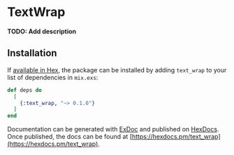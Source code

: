 # TextWrap

**TODO: Add description**

## Installation

If [available in Hex](https://hex.pm/docs/publish), the package can be installed
by adding `text_wrap` to your list of dependencies in `mix.exs`:

```elixir
def deps do
  [
    {:text_wrap, "~> 0.1.0"}
  ]
end
```

Documentation can be generated with [ExDoc](https://github.com/elixir-lang/ex_doc)
and published on [HexDocs](https://hexdocs.pm). Once published, the docs can
be found at [https://hexdocs.pm/text_wrap](https://hexdocs.pm/text_wrap).

